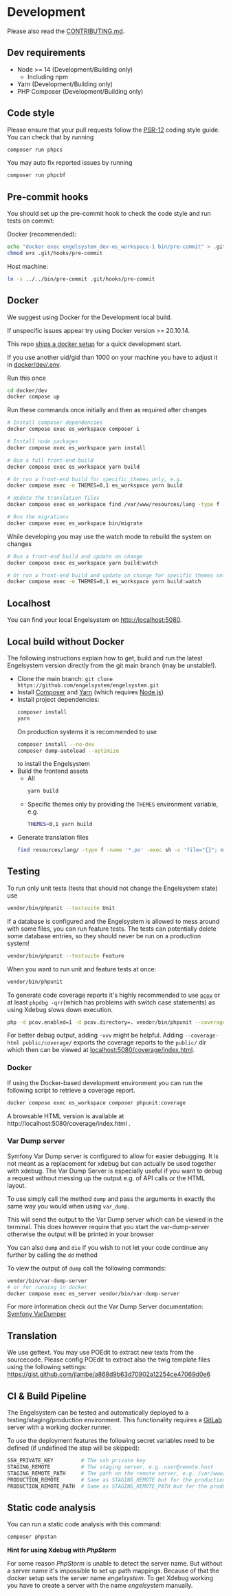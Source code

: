 # Development

Please also read the [CONTRIBUTING.md](CONTRIBUTING.md).

## Dev requirements
 * Node >= 14 (Development/Building only)
   * Including npm
 * Yarn (Development/Building only)
 * PHP Composer (Development/Building only)

## Code style
Please ensure that your pull requests follow the [PSR-12](https://www.php-fig.org/psr/psr-12/) coding style guide.
You can check that by running
```bash
composer run phpcs
```
You may auto fix reported issues by running
```bash
composer run phpcbf
```

## Pre-commit hooks
You should set up the pre-commit hook to check the code style and run tests on commit:

Docker (recommended):

```sh
echo "docker exec engelsystem_dev-es_workspace-1 bin/pre-commit" > .git/hooks/pre-commit
chmod u+x .git/hooks/pre-commit
```

Host machine:

```sh
ln -s ../../bin/pre-commit .git/hooks/pre-commit
```

## Docker

We suggest using Docker for the Development local build.

If unspecific issues appear try using Docker version >= 20.10.14.

This repo [ships a docker setup](docker/dev) for a quick development start.

If you use another uid/gid than 1000 on your machine you have to adjust it in [docker/dev/.env](docker/dev/.env).

Run this once

```bash
cd docker/dev
docker compose up
```

Run these commands once initially and then as required after changes

```bash
# Install composer dependencies
docker compose exec es_workspace composer i

# Install node packages
docker compose exec es_workspace yarn install

# Run a full front-end build
docker compose exec es_workspace yarn build

# Or run a front-end build for specific themes only, e.g.
docker compose exec -e THEMES=0,1 es_workspace yarn build

# Update the translation files
docker compose exec es_workspace find /var/www/resources/lang -type f -name '*.po' -exec sh -c 'file="{}"; msgfmt "${file%.*}.po" -o "${file%.*}.mo"' \;

# Run the migrations
docker compose exec es_workspace bin/migrate
```

While developing you may use the watch mode to rebuild the system on changes

```bash
# Run a front-end build and update on change
docker compose exec es_workspace yarn build:watch

# Or run a front-end build and update on change for specific themes only, e.g.
docker compose exec -e THEMES=0,1 es_workspace yarn build:watch
```

## Localhost
You can find your local Engelsystem on [http://localhost:5080](http://localhost:5080).

## Local build without Docker
The following instructions explain how to get, build and run the latest Engelsystem version directly from the git main branch (may be unstable!).

* Clone the main branch: `git clone https://github.com/engelsystem/engelsystem.git`
* Install [Composer](https://getcomposer.org/download/) and [Yarn](https://yarnpkg.com/en/docs/install) (which requires [Node.js](https://nodejs.org/en/download/package-manager/))
* Install project dependencies:
  ```bash
  composer install
  yarn
  ```
  On production systems it is recommended to use
  ```bash
  composer install --no-dev
  composer dump-autoload --optimize
  ```
  to install the Engelsystem
* Build the frontend assets
  * All
    ```bash
    yarn build
    ```
  * Specific themes only by providing the `THEMES` environment variable, e.g.
    ```bash
    THEMES=0,1 yarn build
    ```
* Generate translation files
  ```bash
  find resources/lang/ -type f -name '*.po' -exec sh -c 'file="{}"; msgfmt "${file%.*}.po" -o "${file%.*}.mo"' \;
  ```

## Testing
To run only unit tests (tests that should not change the Engelsystem state) use
```bash
vendor/bin/phpunit --testsuite Unit
```

If a database is configured and the Engelsystem is allowed to mess around with some files, you can run feature tests.
The tests can potentially delete some database entries, so they should never be run on a production system!
```bash
vendor/bin/phpunit --testsuite Feature
```

When you want to run unit and feature tests at once:
```bash
vendor/bin/phpunit
```

To generate code coverage reports it's highly recommended to use [`pcov`](https://github.com/krakjoe/pcov) or
at least `phpdbg -qrr`(which has problems with switch case statements) as using Xdebug slows down execution.
```bash
php -d pcov.enabled=1 -d pcov.directory=. vendor/bin/phpunit --coverage-text
```

For better debug output, adding `-vvv` might be helpful.
Adding `--coverage-html public/coverage/` exports the coverage reports to the `public/` dir which then can be viewed at [localhost:5080/coverage/index.html](http://localhost:5080/coverage/index.html).

### Docker
If using the Docker-based development environment  you can run the following script to retrieve a coverage report.
```sh
docker compose exec es_workspace composer phpunit:coverage
```

A browsable HTML version is available at http://localhost:5080/coverage/index.html .


### Var Dump server
Symfony Var Dump server is configured to allow for easier debugging. It is not meant as a replacement for xdebug but can actually be used together with xdebug.
The Var Dump Server is especially useful if you want to debug a request without messing up the output e.g. of API calls or the HTML layout.

To use simply call the method `dump` and pass the arguments in exactly the same way you would when using `var_dump`.

This will send the output to the Var Dump server which can be viewed in the terminal.
This does however require that you start the var-dump-server otherwise the output will be printed in your browser

You can also `dump` and `die` if you wish to not let your code continue any further by calling the `dd` method

To view the output of `dump` call the following commands:

```bash
vendor/bin/var-dump-server
# or for running in docker
docker compose exec es_server vendor/bin/var-dump-server
```

For more information check out the Var Dump Server documentation: [Symfony VarDumper](https://symfony.com/components/VarDumper)

## Translation
We use gettext. You may use POEdit to extract new texts from the sourcecode.
Please config POEdit to extract also the twig template files using the following settings: https://gist.github.com/jlambe/a868d9b63d70902a12254ce47069d0e6


## CI & Build Pipeline

The Engelsystem can be tested and automatically deployed to a testing/staging/production environment.
This functionality requires a [GitLab](https://about.gitlab.com/) server with a working docker runner.

To use the deployment features the following secret variables need to be defined (if undefined the step will be skipped):
```bash
SSH_PRIVATE_KEY         # The ssh private key
STAGING_REMOTE          # The staging server, e.g. user@remote.host
STAGING_REMOTE_PATH     # The path on the remote server, e.g. /var/www/engelsystem
PRODUCTION_REMOTE       # Same as STAGING_REMOTE but for the production environment
PRODUCTION_REMOTE_PATH  # Same as STAGING_REMOTE_PATH but for the production environment
```

## Static code analysis

You can run a static code analysis with this command:

```bash
composer phpstan
```

**Hint for using Xdebug with *PhpStorm***

For some reason *PhpStorm* is unable to detect the server name.
But without a server name it's impossible to set up path mappings.
Because of that the docker setup sets the server name *engelsystem*.
To get Xdebug working you have to create a server with the name *engelsystem* manually.
